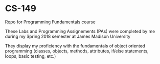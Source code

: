 # CS-149
Repo for Programming Fundamentals course

These Labs and Programming Assignements (PAs) were completed by me during my Spring 2018 semester at James Madison University

They display my proficiency with the fundamentals of object oriented programming (classes, objects, methods, attributes, if/else statements, loops, basic testing, etc.)
